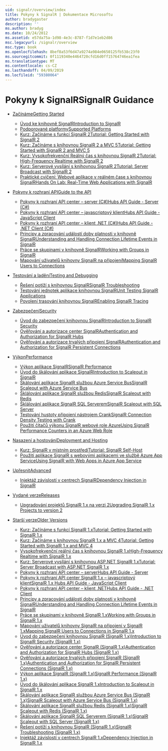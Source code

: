```yaml
---
uid: signalr/overview/index
title: Pokyny k SignalR | Dokumentace Microsoftu
author: bradygaster
description: ''
ms.author: bradyg
ms.date: 10/24/2012
ms.assetid: e57da75a-1d98-4e3c-8787-f1d7e1eb2d86
msc.legacyurl: /signalr/overview
msc.type: book
ms.openlocfilehash: 8bef8a53f6d47a9274a984e0650125fb538c23f0
ms.sourcegitcommit: 0f1119340e4464720cfd16d0ff15764746ea1fea
ms.translationtype: MT
ms.contentlocale: cs-CZ
ms.lasthandoff: 04/09/2019
ms.locfileid: "59380064"
---
```

# <a name="signalr-guidance"></a><span data-ttu-id="953ef-102">Pokyny k SignalR</span><span class="sxs-lookup"><span data-stu-id="953ef-102">SignalR Guidance</span></span>

- [<span data-ttu-id="953ef-103">Začínáme</span><span class="sxs-lookup"><span data-stu-id="953ef-103">Getting Started</span></span>](getting-started/index.md)

    - [<span data-ttu-id="953ef-104">Úvod ke knihovně SignalR</span><span class="sxs-lookup"><span data-stu-id="953ef-104">Introduction to SignalR</span></span>](getting-started/introduction-to-signalr.md)
    - [<span data-ttu-id="953ef-105">Podporované platformy</span><span class="sxs-lookup"><span data-stu-id="953ef-105">Supported Platforms</span></span>](getting-started/supported-platforms.md)
    - [<span data-ttu-id="953ef-106">Kurz: Začínáme s funkcí SignalR 2</span><span class="sxs-lookup"><span data-stu-id="953ef-106">Tutorial: Getting Started with SignalR 2</span></span>](getting-started/tutorial-getting-started-with-signalr.md)
    - [<span data-ttu-id="953ef-107">Kurz: Začínáme s knihovnou SignalR 2 a MVC 5</span><span class="sxs-lookup"><span data-stu-id="953ef-107">Tutorial: Getting Started with SignalR 2 and MVC 5</span></span>](getting-started/tutorial-getting-started-with-signalr-and-mvc.md)
    - [<span data-ttu-id="953ef-108">Kurz: Vysokofrekvenční Reálný čas s knihovnou SignalR 2</span><span class="sxs-lookup"><span data-stu-id="953ef-108">Tutorial: High-Frequency Realtime with SignalR 2</span></span>](getting-started/tutorial-high-frequency-realtime-with-signalr.md)
    - [<span data-ttu-id="953ef-109">Kurz: Serverové vysílání s knihovnou SignalR 2</span><span class="sxs-lookup"><span data-stu-id="953ef-109">Tutorial: Server Broadcast with SignalR 2</span></span>](getting-started/tutorial-server-broadcast-with-signalr.md)
    - [<span data-ttu-id="953ef-110">Praktické cvičení: Webové aplikace v reálném čase s knihovnou SignalR</span><span class="sxs-lookup"><span data-stu-id="953ef-110">Hands On Lab: Real-Time Web Applications with SignalR</span></span>](getting-started/real-time-web-applications-with-signalr.md)
- [<span data-ttu-id="953ef-111">Pokyny k rozhraní API</span><span class="sxs-lookup"><span data-stu-id="953ef-111">Guide to the API</span></span>](guide-to-the-api/index.md)

    - [<span data-ttu-id="953ef-112">Pokyny k rozhraní API center – server (C#)</span><span class="sxs-lookup"><span data-stu-id="953ef-112">Hubs API Guide - Server (C#)</span></span>](guide-to-the-api/hubs-api-guide-server.md)
    - [<span data-ttu-id="953ef-113">Pokyny k rozhraní API center – javascriptový klient</span><span class="sxs-lookup"><span data-stu-id="953ef-113">Hubs API Guide - JavaScript Client</span></span>](guide-to-the-api/hubs-api-guide-javascript-client.md)
    - [<span data-ttu-id="953ef-114">Pokyny k rozhraní API center – klient .NET (C#)</span><span class="sxs-lookup"><span data-stu-id="953ef-114">Hubs API Guide - .NET Client (C#)</span></span>](guide-to-the-api/hubs-api-guide-net-client.md)
    - [<span data-ttu-id="953ef-115">Principy a zpracování událostí doby platnosti v knihovně SignalR</span><span class="sxs-lookup"><span data-stu-id="953ef-115">Understanding and Handling Connection Lifetime Events in SignalR</span></span>](guide-to-the-api/handling-connection-lifetime-events.md)
    - [<span data-ttu-id="953ef-116">Práce se skupinami v knihovně SignalR</span><span class="sxs-lookup"><span data-stu-id="953ef-116">Working with Groups in SignalR</span></span>](guide-to-the-api/working-with-groups.md)
    - [<span data-ttu-id="953ef-117">Mapování uživatelů knihovny SignalR na připojení</span><span class="sxs-lookup"><span data-stu-id="953ef-117">Mapping SignalR Users to Connections</span></span>](guide-to-the-api/mapping-users-to-connections.md)
- [<span data-ttu-id="953ef-118">Testování a ladění</span><span class="sxs-lookup"><span data-stu-id="953ef-118">Testing and Debugging</span></span>](testing-and-debugging/index.md)

    - [<span data-ttu-id="953ef-119">Řešení potíží s knihovnou SignalR</span><span class="sxs-lookup"><span data-stu-id="953ef-119">SignalR Troubleshooting</span></span>](testing-and-debugging/troubleshooting.md)
    - [<span data-ttu-id="953ef-120">Testování jednotek aplikace knihovnou SignalR</span><span class="sxs-lookup"><span data-stu-id="953ef-120">Unit Testing SignalR Applications</span></span>](testing-and-debugging/unit-testing-signalr-applications.md)
    - [<span data-ttu-id="953ef-121">Povolení trasování knihovnou SignalR</span><span class="sxs-lookup"><span data-stu-id="953ef-121">Enabling SignalR Tracing</span></span>](testing-and-debugging/enabling-signalr-tracing.md)
- [<span data-ttu-id="953ef-122">Zabezpečení</span><span class="sxs-lookup"><span data-stu-id="953ef-122">Security</span></span>](security/index.md)

    - [<span data-ttu-id="953ef-123">Úvod do zabezpečení knihovnou SignalR</span><span class="sxs-lookup"><span data-stu-id="953ef-123">Introduction to SignalR Security</span></span>](security/introduction-to-security.md)
    - [<span data-ttu-id="953ef-124">Ověřování a autorizace center SignalR</span><span class="sxs-lookup"><span data-stu-id="953ef-124">Authentication and Authorization for SignalR Hubs</span></span>](security/hub-authorization.md)
    - [<span data-ttu-id="953ef-125">Ověřování a autorizace trvalých připojení SignalR</span><span class="sxs-lookup"><span data-stu-id="953ef-125">Authentication and Authorization for SignalR Persistent Connections</span></span>](security/persistent-connection-authorization.md)
- [<span data-ttu-id="953ef-126">Výkon</span><span class="sxs-lookup"><span data-stu-id="953ef-126">Performance</span></span>](performance/index.md)

    - [<span data-ttu-id="953ef-127">Výkon aplikace SignalR</span><span class="sxs-lookup"><span data-stu-id="953ef-127">SignalR Performance</span></span>](performance/signalr-performance.md)
    - [<span data-ttu-id="953ef-128">Úvod do škálování aplikace SignalR</span><span class="sxs-lookup"><span data-stu-id="953ef-128">Introduction to Scaleout in SignalR</span></span>](performance/scaleout-in-signalr.md)
    - [<span data-ttu-id="953ef-129">Škálování aplikace SignalR službou Azure Service Bus</span><span class="sxs-lookup"><span data-stu-id="953ef-129">SignalR Scaleout with Azure Service Bus</span></span>](performance/scaleout-with-windows-azure-service-bus.md)
    - [<span data-ttu-id="953ef-130">Šklálování aplikace SignalR službou Redis</span><span class="sxs-lookup"><span data-stu-id="953ef-130">SignalR Scaleout with Redis</span></span>](performance/scaleout-with-redis.md)
    - [<span data-ttu-id="953ef-131">Šklálování aplikace SignalR SQL Serverem</span><span class="sxs-lookup"><span data-stu-id="953ef-131">SignalR Scaleout with SQL Server</span></span>](performance/scaleout-with-sql-server.md)
    - [<span data-ttu-id="953ef-132">Testování hustoty připojení nástrojem Crank</span><span class="sxs-lookup"><span data-stu-id="953ef-132">SignalR Connection Density Testing with Crank</span></span>](performance/signalr-connection-density-testing-with-crank.md)
    - [<span data-ttu-id="953ef-133">Použití čítačů výkonu SignalR webové role Azure</span><span class="sxs-lookup"><span data-stu-id="953ef-133">Using SignalR Performance Counters in an Azure Web Role</span></span>](performance/using-signalr-performance-counters-in-an-azure-web-role.md)
- [<span data-ttu-id="953ef-134">Nasazení a hostování</span><span class="sxs-lookup"><span data-stu-id="953ef-134">Deployment and Hosting</span></span>](deployment/index.md)

    - [<span data-ttu-id="953ef-135">Kurz: SignalR v místním prostředí</span><span class="sxs-lookup"><span data-stu-id="953ef-135">Tutorial: SignalR Self-Host</span></span>](deployment/tutorial-signalr-self-host.md)
    - [<span data-ttu-id="953ef-136">Použití aplikace SignalR s webovými aplikacemi ve službě Azure App Service</span><span class="sxs-lookup"><span data-stu-id="953ef-136">Using SignalR with Web Apps in Azure App Service</span></span>](deployment/using-signalr-with-azure-web-sites.md)
- [<span data-ttu-id="953ef-137">Upřesnit</span><span class="sxs-lookup"><span data-stu-id="953ef-137">Advanced</span></span>](advanced/index.md)

    - [<span data-ttu-id="953ef-138">Injektáž závislostí v centrech SignalR</span><span class="sxs-lookup"><span data-stu-id="953ef-138">Dependency Injection in SignalR</span></span>](advanced/dependency-injection.md)
- [<span data-ttu-id="953ef-139">Vydané verze</span><span class="sxs-lookup"><span data-stu-id="953ef-139">Releases</span></span>](releases/index.md)

    - [<span data-ttu-id="953ef-140">Upgradování projektů SignalR 1.x na verzi 2</span><span class="sxs-lookup"><span data-stu-id="953ef-140">Upgrading SignalR 1.x Projects to version 2</span></span>](releases/upgrading-signalr-1x-projects-to-20.md)
- [<span data-ttu-id="953ef-141">Starší verze</span><span class="sxs-lookup"><span data-stu-id="953ef-141">Older Versions</span></span>](older-versions/index.md)

    - [<span data-ttu-id="953ef-142">Kurz: Začínáme s funkcí SignalR 1.x</span><span class="sxs-lookup"><span data-stu-id="953ef-142">Tutorial: Getting Started with SignalR 1.x</span></span>](older-versions/tutorial-getting-started-with-signalr.md)
    - [<span data-ttu-id="953ef-143">Kurz: Začínáme s knihovnou SignalR 1.x a MVC 4</span><span class="sxs-lookup"><span data-stu-id="953ef-143">Tutorial: Getting Started with SignalR 1.x and MVC 4</span></span>](older-versions/tutorial-getting-started-with-signalr-and-mvc-4.md)
    - [<span data-ttu-id="953ef-144">Vysokofrekvenční reálný čas s knihovnou SignalR 1.x</span><span class="sxs-lookup"><span data-stu-id="953ef-144">High-Frequency Realtime with SignalR 1.x</span></span>](older-versions/tutorial-high-frequency-realtime-with-signalr.md)
    - [<span data-ttu-id="953ef-145">Kurz: Serverové vysílání s knihovnou ASP.NET SignalR 1.x</span><span class="sxs-lookup"><span data-stu-id="953ef-145">Tutorial: Server Broadcast with ASP.NET SignalR 1.x</span></span>](older-versions/tutorial-server-broadcast-with-aspnet-signalr.md)
    - [<span data-ttu-id="953ef-146">Pokyny k rozhraní API center – server</span><span class="sxs-lookup"><span data-stu-id="953ef-146">Hubs API Guide - Server</span></span>](older-versions/signalr-1x-hubs-api-guide-server.md)
    - [<span data-ttu-id="953ef-147">Pokyny k rozhraní API center SignalR 1.x – javascriptový klient</span><span class="sxs-lookup"><span data-stu-id="953ef-147">SignalR 1.x Hubs API Guide - JavaScript Client</span></span>](older-versions/signalr-1x-hubs-api-guide-javascript-client.md)
    - [<span data-ttu-id="953ef-148">Pokyny k rozhraní API center – klient .NET</span><span class="sxs-lookup"><span data-stu-id="953ef-148">Hubs API Guide - .NET Client</span></span>](older-versions/signalr-1x-hubs-api-guide-net-client.md)
    - [<span data-ttu-id="953ef-149">Principy a zpracování událostí doby platnosti v knihovně SignalR</span><span class="sxs-lookup"><span data-stu-id="953ef-149">Understanding and Handling Connection Lifetime Events in SignalR</span></span>](older-versions/handling-connection-lifetime-events.md)
    - [<span data-ttu-id="953ef-150">Práce se skupinami v knihovně SignalR 1.x</span><span class="sxs-lookup"><span data-stu-id="953ef-150">Working with Groups in SignalR 1.x</span></span>](older-versions/working-with-groups.md)
    - [<span data-ttu-id="953ef-151">Mapování uživatelů knihovny SignalR na připojení v SignalR 1.x</span><span class="sxs-lookup"><span data-stu-id="953ef-151">Mapping SignalR Users to Connections in SignalR 1.x</span></span>](older-versions/mapping-users-to-connections.md)
    - [<span data-ttu-id="953ef-152">Úvod do zabezpečení knihovnou SignalR (SignalR 1.x)</span><span class="sxs-lookup"><span data-stu-id="953ef-152">Introduction to SignalR Security (SignalR 1.x)</span></span>](older-versions/introduction-to-security.md)
    - [<span data-ttu-id="953ef-153">Ověřování a autorizace center SignalR (SignalR 1.x)</span><span class="sxs-lookup"><span data-stu-id="953ef-153">Authentication and Authorization for SignalR Hubs (SignalR 1.x)</span></span>](older-versions/hub-authorization.md)
    - [<span data-ttu-id="953ef-154">Ověřování a autorizace trvalých připojení SignalR (SignalR 1.x)</span><span class="sxs-lookup"><span data-stu-id="953ef-154">Authentication and Authorization for SignalR Persistent Connections (SignalR 1.x)</span></span>](older-versions/persistent-connection-authorization.md)
    - [<span data-ttu-id="953ef-155">Výkon aplikace SignalR (SignalR 1.x)</span><span class="sxs-lookup"><span data-stu-id="953ef-155">SignalR Performance (SignalR 1.x)</span></span>](older-versions/signalr-performance.md)
    - [<span data-ttu-id="953ef-156">Úvod do škálování aplikace SignalR 1.x</span><span class="sxs-lookup"><span data-stu-id="953ef-156">Introduction to Scaleout in SignalR 1.x</span></span>](older-versions/scaleout-in-signalr.md)
    - [<span data-ttu-id="953ef-157">Škálování aplikace SignalR službou Azure Service Bus (SignalR 1.x)</span><span class="sxs-lookup"><span data-stu-id="953ef-157">SignalR Scaleout with Azure Service Bus (SignalR 1.x)</span></span>](older-versions/scaleout-with-windows-azure-service-bus.md)
    - [<span data-ttu-id="953ef-158">Škálování aplikace SignalR službou Redis (SignalR 1.x)</span><span class="sxs-lookup"><span data-stu-id="953ef-158">SignalR Scaleout with Redis (SignalR 1.x)</span></span>](older-versions/scaleout-with-redis.md)
    - [<span data-ttu-id="953ef-159">Škálování aplikace SignalR SQL Serverem (SignalR 1.x)</span><span class="sxs-lookup"><span data-stu-id="953ef-159">SignalR Scaleout with SQL Server (SignalR 1.x)</span></span>](older-versions/scaleout-with-sql-server.md)
    - [<span data-ttu-id="953ef-160">Řešení potíží s knihovnou SignalR (SignalR 1.x)</span><span class="sxs-lookup"><span data-stu-id="953ef-160">SignalR Troubleshooting (SignalR 1.x)</span></span>](older-versions/troubleshooting.md)
    - [<span data-ttu-id="953ef-161">Injektáž závislostí v centrech SignalR 1.x</span><span class="sxs-lookup"><span data-stu-id="953ef-161">Dependency Injection in SignalR 1.x</span></span>](older-versions/dependency-injection.md)
